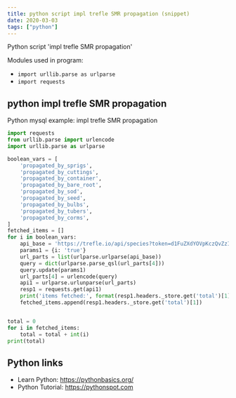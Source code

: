 ```yaml
---
title: python script impl trefle SMR propagation (snippet)
date: 2020-03-03
tags: ["python"]
---
```

Python script 'impl trefle SMR propagation'


Modules used in program: 
* `import urllib.parse as urlparse`
* `import requests`

## python impl trefle SMR propagation

Python mysql example: impl trefle SMR propagation

```python
import requests
from urllib.parse import urlencode
import urllib.parse as urlparse

boolean_vars = [
    'propagated_by_sprigs',
    'propagated_by_cuttings',
    'propagated_by_container',
    'propagated_by_bare_root',
    'propagated_by_sod',
    'propagated_by_seed',
    'propagated_by_bulbs',
    'propagated_by_tubers',
    'propagated_by_corms',
]
fetched_items = []
for i in boolean_vars:
    api_base = 'https://trefle.io/api/species?token=d1FuZXdYOVpKczQvZzI0VERPTjZwdz09'
    params1 = {i: 'true'}
    url_parts = list(urlparse.urlparse(api_base))
    query = dict(urlparse.parse_qsl(url_parts[4]))
    query.update(params1)
    url_parts[4] = urlencode(query)
    api1 = urlparse.urlunparse(url_parts)
    resp1 = requests.get(api1)
    print('items fetched:', format(resp1.headers._store.get('total')[1]))
    fetched_items.append(resp1.headers._store.get('total')[1])


total = 0
for i in fetched_items:
    total = total + int(i)
print(total)

```

## Python links

- Learn Python: https://pythonbasics.org/
- Python Tutorial: https://pythonspot.com
